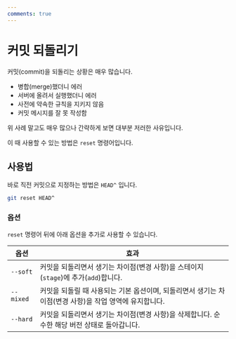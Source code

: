 ```yaml
---
comments: true
---
```


# 커밋 되돌리기

커밋(commit)을 되돌리는 상황은 매우 많습니다.

- 병합(merge)했더니 에러
- 서버에 올려서 실행했더니 에러
- 사전에 약속한 규칙을 지키지 않음
- 커밋 메시지를 잘 못 작성함

위 사례 말고도 매우 많으나 간략하게 보면 대부분 저러한 사유입니다.

이 때 사용할 수 있는 방법은 `reset` 명령어입니다.

## 사용법

바로 직전 커밋으로 지정하는 방법은 `HEAD^` 입니다.

```bash
git reset HEAD^
```

### 옵션

`reset` 명령어 뒤에 아래 옵션을 추가로 사용할 수 있습니다.

| 옵션      | 효과                                                                                                   |
| --------- | ------------------------------------------------------------------------------------------------------ |
| `--soft`  | 커밋을 되돌리면서 생기는 차이점(변경 사항)을 스테이지(`stage`)에 추가(`add`)합니다.                    |
| `--mixed` | 커밋을 되돌릴 때 사용되는 기본 옵션이며, 되돌리면서 생기는 차이점(변경 사항)을 작업 영역에 유지합니다. |
| `--hard`  | 커밋을 되돌리면서 생기는 차이점(변경 사항)을 삭제합니다. 순수한 해당 버전 상태로 돌아갑니다.           |
